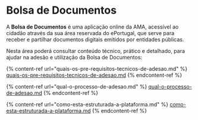# Bolsa de Documentos

A **Bolsa de Documentos** é uma aplicação online da AMA, acessível ao cidadão através da sua área reservada do ePortugal, que serve para receber e partilhar documentos digitais emitidos por entidades públicas.

Nesta área poderá consultar conteúdo técnico, prático e detalhado, para ajudar na adesão e utilização da Bolsa de Documentos:

{% content-ref url="quais-os-pre-requisitos-tecnicos-de-adesao.md" %}
[quais-os-pre-requisitos-tecnicos-de-adesao.md](quais-os-pre-requisitos-tecnicos-de-adesao.md)
{% endcontent-ref %}

{% content-ref url="qual-o-processo-de-adesao.md" %}
[qual-o-processo-de-adesao.md](qual-o-processo-de-adesao.md)
{% endcontent-ref %}

{% content-ref url="como-esta-estruturada-a-plataforma.md" %}
[como-esta-estruturada-a-plataforma.md](como-esta-estruturada-a-plataforma.md)
{% endcontent-ref %}
